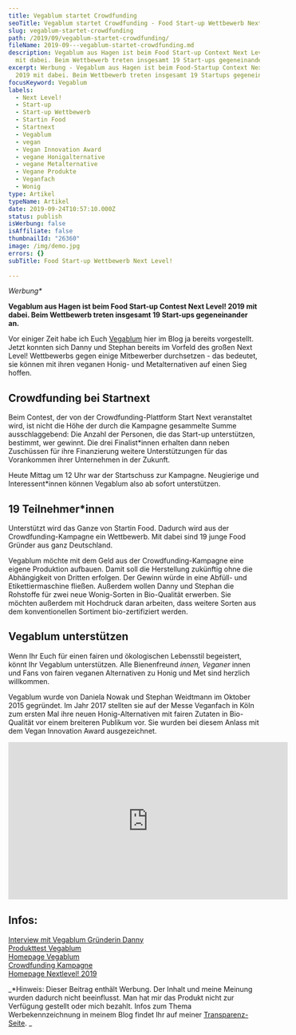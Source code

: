 ```yaml
---
title: Vegablum startet Crowdfunding
seoTitle: Vegablum startet Crowdfunding - Food Start-up Wettbewerb Next Level!
slug: vegablum-startet-crowdfunding
path: /2019/09/vegablum-startet-crowdfunding/
fileName: 2019-09---vegablum-startet-crowdfunding.md
description: Vegablum aus Hagen ist beim Food Start-up Context Next Level! 2019
  mit dabei. Beim Wettbewerb treten insgesamt 19 Start-ups gegeneinander an.
excerpt: Werbung - Vegablum aus Hagen ist beim Food-Startup Context Next Level!
  2019 mit dabei. Beim Wettbewerb treten insgesamt 19 Startups gegeneinander an.
focusKeyword: Vegablum
labels:
  - Next Level!
  - Start-up
  - Start-up Wettbewerb
  - Startin Food
  - Startnext
  - Vegablum
  - vegan
  - Vegan Innovation Award
  - vegane Honigalternative
  - vegane Metalternative
  - Vegane Produkte
  - Veganfach
  - Wonig
type: Artikel
typeName: Artikel
date: 2019-09-24T10:57:10.000Z
status: publish
isWerbung: false
isAffiliate: false
thumbnailId: "26360"
image: /img/demo.jpg
errors: {}
subTitle: Food Start-up Wettbewerb Next Level!
  
---
```


_Werbung\*_

**Vegablum aus Hagen ist beim Food Start-up Contest Next Level! 2019 mit dabei.
Beim Wettbewerb treten insgesamt 19 Start-ups gegeneinander an.**

Vor einiger Zeit habe ich Euch
[Vegablum](/2017/04/interview-mit-danny-von-vegablum/) hier im Blog ja bereits
vorgestellt. Jetzt konnten sich Danny und Stephan bereits im Vorfeld des großen
Next Level! Wettbewerbs gegen einige Mitbewerber durchsetzen - das bedeutet, sie
können mit ihren veganen Honig- und Metalternativen auf einen Sieg hoffen.

## Crowdfunding bei Startnext

Beim Contest, der von der Crowdfunding-Plattform Start Next veranstaltet wird,
ist nicht die Höhe der durch die Kampagne gesammelte Summe ausschlaggebend: Die
Anzahl der Personen, die das Start-up unterstützen, bestimmt, wer gewinnt. Die
drei Finalist\*innen erhalten dann neben Zuschüssen für ihre Finanzierung
weitere Unterstützungen für das Vorankommen ihrer Unternehmen in der Zukunft.

Heute Mittag um 12 Uhr war der Startschuss zur Kampagne. Neugierige und
Interessent\*innen können Vegablum also ab sofort unterstützen.

## 19 Teilnehmer\*innen

Unterstützt wird das Ganze von Startin Food. Dadurch wird aus der
Crowdfunding-Kampagne ein Wettbewerb. Mit dabei sind 19 junge Food Gründer aus
ganz Deutschland.

Vegablum möchte mit dem Geld aus der Crowdfunding-Kampagne eine eigene
Produktion aufbauen. Damit soll die Herstellung zukünftig ohne die Abhängigkeit
von Dritten erfolgen. Der Gewinn würde in eine Abfüll- und Etikettiermaschine
fließen. Außerdem wollen Danny und Stephan die Rohstoffe für zwei neue
Wonig-Sorten in Bio-Qualität erwerben. Sie möchten außerdem mit Hochdruck daran
arbeiten, dass weitere Sorten aus dem konventionellen Sortiment bio-zertifiziert
werden.

## Vegablum unterstützen

Wenn Ihr Euch für einen fairen und ökologischen Lebensstil begeistert, könnt Ihr
Vegablum unterstützen. Alle Bienenfreund _innen, Veganer_ innen und Fans von
fairen veganen Alternativen zu Honig und Met sind herzlich willkommen.

Vegablum wurde von Daniela Nowak und Stephan Weidtmann im Oktober 2015
gegründet. Im Jahr 2017 stellten sie auf der Messe Veganfach in Köln zum ersten
Mal ihre neuen Honig-Alternativen mit fairen Zutaten in Bio-Qualität vor einem
breiteren Publikum vor. Sie wurden bei diesem Anlass mit dem Vegan Innovation
Award ausgezeichnet.

<iframe src="https://www.youtube.com/embed/b6PMZs_0KcE" width="560" height="315" frameborder="0" allowfullscreen="allowfullscreen"></iframe>

## Infos:

[Interview mit Vegablum Gründerin Danny](/2017/04/interview-mit-danny-von-vegablum/)  
[Produkttest Vegablum](/2017/04/veganer-honig-vegablum/)  
[Homepage Vegablum](https://vegablum.de/)  
[Crowdfunding Kampagne](https://www.startnext.com/vegablum)  
[Homepage Nextlevel! 2019](https://food-crowdfunding.de/)

_\*Hinweis: Dieser Beitrag enthält Werbung. Der Inhalt und meine Meinung wurden
dadurch nicht beeinflusst. Man hat mir das Produkt nicht zur Verfügung gestellt
oder mich bezahlt. Infos zum Thema Werbekennzeichnung in meinem Blog findet Ihr
auf meiner [Transparenz-Seite](/werbung/). _

  